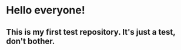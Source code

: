 Hello everyone!
===============

This is my first test repository. It's just a test, don't bother.
-----------------------------------------------------------------
